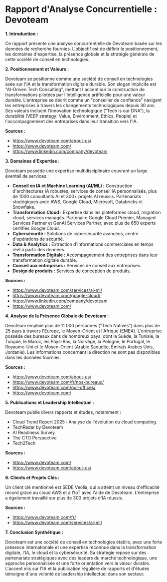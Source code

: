 # Rapport d'Analyse Concurrentielle : Devoteam

**1. Introduction :**

Ce rapport présente une analyse concurrentielle de Devoteam basée sur les données de recherche fournies.  L'objectif est de définir le positionnement, les domaines d'expertise, la présence globale et la stratégie générale de cette société de conseil en technologies.

**2. Positionnement et Valeurs :**

Devoteam se positionne comme une société de conseil en technologies axée sur l'IA et la transformation digitale durable.  Son slogan implicite est "AI-Driven Tech Consulting",  mettant l'accent sur la construction de transformations pilotées par l'intelligence artificielle pour une valeur durable.  L'entreprise se décrit comme un "conseiller de confiance"  navigant les entreprises à travers les changements technologiques depuis 30 ans.  Ses valeurs incluent l'innovation technologique ("Tech is our DNA"), la durabilité (VEEP strategy: Value, Environment, Ethics, People) et l'accompagnement des entreprises dans leur transition vers l'IA.

**Sources :**

* https://www.devoteam.com/about-us/
* https://www.devoteam.com/
* https://www.linkedin.com/company/devoteam


**3. Domaines d'Expertise :**

Devoteam possède une expertise multidisciplinaire couvrant un large éventail de services :

* **Conseil en IA et Machine Learning (AI/ML) :**  Construction d'architectures IA robustes, services de conseil IA personnalisés,  plus de 1000 consultants AI et 300+ projets AI réussis.  Partenariats stratégiques avec AWS, Google Cloud, Microsoft, Databricks et Snowflake.
* **Transformation Cloud :**  Expertise dans les plateformes cloud, migration cloud, services managés.  Partenaire Google Cloud Premier, Managed Services Partner et GenAI Services Partner, avec plus de 650 experts certifiés Google Cloud.
* **Cybersécurité :**  Solutions de cybersécurité avancées, centre d'opérations de sécurité.
* **Data & Analytics :**  Extraction d'informations commerciales en temps réel à partir des données.
* **Transformation Digitale :**  Accompagnement des entreprises dans leur transformation digitale durable.
* **Conseil aux entreprises :**  Services de conseil aux entreprises.
* **Design de produits :**  Services de conception de produits.


**Sources :**

* https://www.devoteam.com/services/ai-ml/
* https://www.devoteam.com/google-cloud/
* https://www.linkedin.com/company/devoteam
* https://www.devoteam.com/


**4. Analyse de la Présence Globale de Devoteam :**

Devoteam emploie plus de 11 000 personnes ("Tech Natives") dans plus de 25 pays à travers l'Europe, le Moyen-Orient et l'Afrique (EMEA).  L'entreprise possède des bureaux dans de nombreux pays, dont la Suède, la Tunisie, la Turquie, le Maroc, les Pays-Bas, la Norvège, la Pologne, le Portugal, le Royaume-Uni et le Moyen-Orient (Arabie Saoudite, Émirats Arabes Unis, Jordanie).  Les informations concernant la direction ne sont pas disponibles dans les données fournies.

**Sources :**

* https://www.devoteam.com/about-us/
* https://www.devoteam.com/fr/nos-bureaux/
* https://www.devoteam.com/our-offices/
* https://www.devoteam.com/


**5. Publications et Leadership Intellectuel :**

Devoteam publie divers rapports et études, notamment :

* Cloud Trend Report 2025 : Analyse de l'évolution du cloud computing.
* TechRadar by Devoteam
* AI Readiness Survey
* The CTO Perspective
* Tech2Tech

**Sources :**

* https://www.devoteam.com/
* https://www.devoteam.com/about-us/


**6. Clients et Projets Clés :**

Un client clé mentionné est SEDE Veolia, qui a atteint un niveau d'efficacité record grâce au cloud AWS et à l'IoT avec l'aide de Devoteam.  L'entreprise a également travaillé sur plus de 300 projets d'IA réussis.

**Sources :**

* https://www.devoteam.com/fr/
* https://www.devoteam.com/services/ai-ml/


**7. Conclusion Synthétique :**

Devoteam est une société de conseil en technologies établie, avec une forte présence internationale et une expertise reconnue dans la transformation digitale, l'IA, le cloud et la cybersécurité.  Sa stratégie repose sur des partenariats stratégiques avec des leaders du marché technologique, une approche personnalisée et une forte orientation vers la valeur durable.  L'accent mis sur l'IA et la publication régulière de rapports et d'études témoigne d'une volonté de leadership intellectuel dans son secteur.